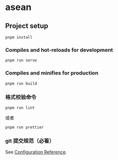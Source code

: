 # asean

## Project setup

```
pnpm install
```

### Compiles and hot-reloads for development

```
pnpm run serve
```

### Compiles and minifies for production

```
pnpm run build
```

### 格式校验命令

```
pnpm run lint
```

或者

```
pnpm run prettier

```

### git 提交规范（必看）

See [Configuration Reference](https://cli.vuejs.org/config/).
